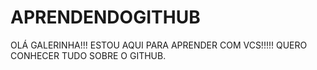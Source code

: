 # APRENDENDOGITHUB
OLÁ GALERINHA!!! ESTOU AQUI PARA APRENDER COM VCS!!!!!  QUERO CONHECER TUDO SOBRE O GITHUB.
